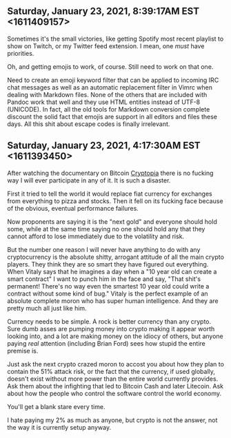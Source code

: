 ## Saturday, January 23, 2021, 8:39:17AM EST <1611409157>

Sometimes it's the small victories, like getting Spotify most recent
playlist to show on Twitch, or my Twitter feed extension. I mean, one
*must* have priorities. 

Oh, and getting emojis to work, of course. Still need to work on that
one.

Need to create an emoji keyword filter that can be applied to incoming IRC chat
messages as well as an automatic replacement filter in Vimrc when dealing with
Markdown files. None of the others that are included with Pandoc work that well
and they use HTML entities instead of UTF-8 (UNICODE). In fact, all the old
tools for Markdown conversion complete discount the solid fact that emojis are
support in all editors and files these days. All this shit about escape codes
is finally irrelevant.

## Saturday, January 23, 2021, 4:17:30AM EST <1611393450>

After watching the documentary on Bitcoin [Cryptopia](https://duck.com/lite?kd=-1&kp=-1&q=Cryptopia) there is no
fucking way I will ever participate in any of it. It is such a disaster. 

First it tried to tell the world it would replace fiat currency for
exchanges from everything to pizza and stocks. Then it fell on its
fucking face because of the obvious, eventual performance failures. 

Now proponents are saying it is the "next gold" and everyone should hold
some, while at the same time saying no one should hold any that they
cannot afford to lose immediately due to the volatility and risk.

But the number one reason I will never have anything to do with any
cryptocurrency is the absolute shitty, arrogant attitude of all the main
crypto players. They think they are so smart they have figured out
everything. When Vitaly says that he imagines a day when a "10 year old
can create a smart contract" I want to punch him in the face and say,
"That shit's permanent! There's no way even the smartest 10 year old
could write a contract without some kind of bug." Vitaly is the perfect
example of an absolute complete moron who has super human intelligence.
And they are pretty much all just like him.

Currency needs to be simple. A rock is better currency than any crypto.
Sure dumb asses are pumping money into crypto making it appear worth
looking into, and a lot are making money on the idiocy of others, but
anyone paying *real* attention (including Brian Ford) sees how stupid
the entire premise is.

Just ask the next crypto crazed moron to accost you about how they plan
to contain the 51% attack risk, or the fact that the currency, if used
globally, doesn't exist without more power than the entire world
currently provides. Ask them about the infighting that led to Bitcoin
Cash and later Litecoin. Ask about how the people who control the
software control the world economy. 

You'll get a blank stare every time. 

I hate paying my 2% as much as anyone, but crypto is not the answer, not
the way it is currently setup anyway.
